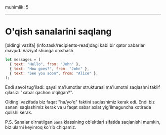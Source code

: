 muhimlik: 5

---

# O'qish sanalarini saqlang

[oldingi vazifa] (info:task/recipients-read)dagi kabi bir qator xabarlar mavjud. Vaziyat shunga o'xshash.

```js
let messages = [
  { text: "Hello", from: "John" },
  { text: "How goes?", from: "John" },
  { text: "See you soon", from: "Alice" },
];
```

Endi savol tug'iladi: qaysi ma'lumotlar strukturasi ma'lumotni saqlashni taklif qilasiz: "xabar qachon o'qilgan?".

Oldingi vazifada biz faqat "ha/yo'q" faktini saqlashimiz kerak edi. Endi biz sanani saqlashimiz kerak va u faqat xabar axlat yig'ilmaguncha xotirada qolishi kerak.

P.S. Sanalar o'rnatilgan `Sana` klassining ob'ektlari sifatida saqlanishi mumkin, biz ularni keyinroq ko'rib chiqamiz.
